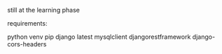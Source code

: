 still at the learning phase


requirements: 

python
venv
    pip 
        django latest
        mysqlclient
        djangorestframework
        django-cors-headers
        


